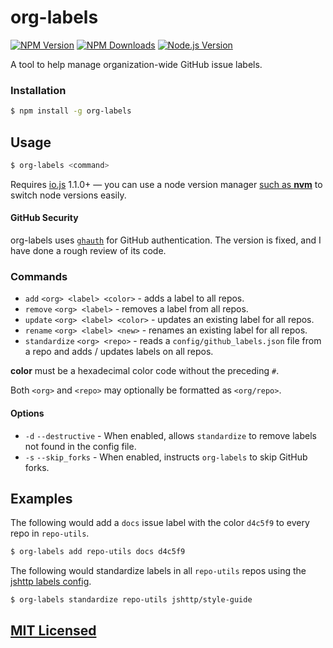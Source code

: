 # org-labels

[![NPM Version](https://img.shields.io/npm/v/org-labels.svg?style=flat)](https://www.npmjs.org/package/org-labels)
[![NPM Downloads](https://img.shields.io/npm/dm/org-labels.svg?style=flat)](https://www.npmjs.org/package/org-labels)
[![Node.js Version](https://img.shields.io/badge/io.js-≥_1.1.0-orange.svg?style=flat)](http://nodejs.org/download/)

A tool to help manage organization-wide GitHub issue labels.

### Installation

```bash
$ npm install -g org-labels
```

## Usage

```bash
$ org-labels <command>
```

Requires [io.js](https://iojs.org/en/index.html) 1.1.0+ — you can use a node version manager [such as __nvm__](https://github.com/creationix/nvm) to switch node versions easily.

#### GitHub Security

org-labels uses [`ghauth`](https://github.com/rvagg/ghauth) for GitHub authentication.
The version is fixed, and I have done a rough review of its code.

### Commands

- `add` `<org> <label> <color>` - adds a label to all repos.
- `remove` `<org> <label>` - removes a label from all repos.
- `update` `<org> <label> <color>` - updates an existing label for all repos.
- `rename` `<org> <label> <new>` - renames an existing label for all repos.
- `standardize` `<org> <repo>` - reads a `config/github_labels.json` file from a repo and adds / updates labels on all repos.

__color__ must be a hexadecimal color code without the preceding `#`.

Both `<org>` and `<repo>` may optionally be formatted as `<org/repo>`.

#### Options

- `-d` `--destructive` - When enabled, allows `standardize` to remove labels not found in the config file.
- `-s` `--skip_forks` - When enabled, instructs `org-labels` to skip GitHub forks.

## Examples

The following would add a `docs` issue label with the color `d4c5f9` to every repo in `repo-utils`.

```bash
$ org-labels add repo-utils docs d4c5f9
```

The following would standardize labels in all `repo-utils` repos using the [jshttp labels config](https://github.com/jshttp/style-guide/tree/master/config).

```bash
$ org-labels standardize repo-utils jshttp/style-guide
```

## [MIT Licensed](LICENSE)
